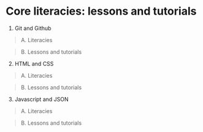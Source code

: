 # Core literacies: lessons and tutorials

1. Git and Github 

> A. Literacies

> B. Lessons and tutorials

2. HTML and CSS 

>  A. Literacies

>  B. Lessons and tutorials

3. Javascript and JSON

>  A. Literacies

>  B. Lessons and tutorials 
